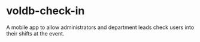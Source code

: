 # voldb-check-in
A mobile app to allow administrators and department leads check users into their shifts at the event.
